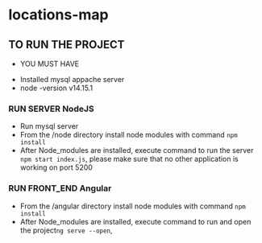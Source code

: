 # locations-map


## TO RUN THE PROJECT
- YOU MUST HAVE
* Installed mysql appache server
* node -version v14.15.1

### RUN SERVER NodeJS
* Run mysql server
* From the /node directory install node modules with command `npm install`
* After Node_modules are installed, execute command to run the server `npm start index.js`, please make sure that no other application is working on port 5200

### RUN FRONT_END Angular
* From the /angular directory install node modules with command `npm install`
* After Node_modules are installed, execute command to run and open the project`ng serve --open`,
